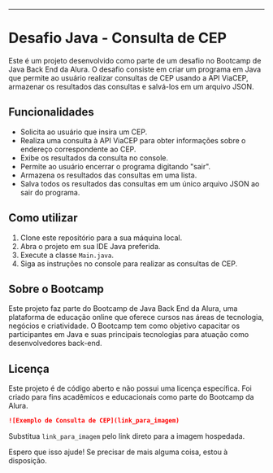 
---

# Desafio Java - Consulta de CEP

Este é um projeto desenvolvido como parte de um desafio no Bootcamp de Java Back End da Alura. O desafio consiste em criar um programa em Java que permite ao usuário realizar consultas de CEP usando a API ViaCEP, armazenar os resultados das consultas e salvá-los em um arquivo JSON.

## Funcionalidades

- Solicita ao usuário que insira um CEP.
- Realiza uma consulta à API ViaCEP para obter informações sobre o endereço correspondente ao CEP.
- Exibe os resultados da consulta no console.
- Permite ao usuário encerrar o programa digitando "sair".
- Armazena os resultados das consultas em uma lista.
- Salva todos os resultados das consultas em um único arquivo JSON ao sair do programa.

## Como utilizar

1. Clone este repositório para a sua máquina local.
2. Abra o projeto em sua IDE Java preferida.
3. Execute a classe `Main.java`.
4. Siga as instruções no console para realizar as consultas de CEP.

## Sobre o Bootcamp

Este projeto faz parte do Bootcamp de Java Back End da Alura, uma plataforma de educação online que oferece cursos nas áreas de tecnologia, negócios e criatividade. O Bootcamp tem como objetivo capacitar os participantes em Java e suas principais tecnologias para atuação como desenvolvedores back-end.

## Licença

Este projeto é de código aberto e não possui uma licença específica. Foi criado para fins acadêmicos e educacionais como parte do Bootcamp da Alura.



```markdown
![Exemplo de Consulta de CEP](link_para_imagem)
```

Substitua `link_para_imagem` pelo link direto para a imagem hospedada.

Espero que isso ajude! Se precisar de mais alguma coisa, estou à disposição.
